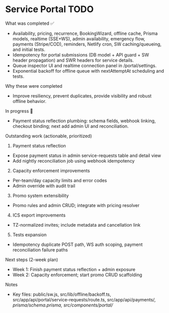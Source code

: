 # Service Portal TODO

What was completed ✅
- Availability, pricing, recurrence, BookingWizard, offline cache, Prisma models, realtime (SSE+WS), admin availability, emergency flow, payments (Stripe/COD), reminders, Netlify cron, SW caching/queueing, and initial tests.
- Idempotency for portal submissions (DB model + API guard + SW header propagation) and SWR headers for service details.
- Queue inspector UI and realtime connection panel in /portal/settings.
- Exponential backoff for offline queue with nextAttemptAt scheduling and tests.

Why these were completed
- Improve resiliency, prevent duplicates, provide visibility and robust offline behavior.

In progress 🔄
- Payment status reflection plumbing: schema fields, webhook linking, checkout binding; next add admin UI and reconciliation.

Outstanding work (actionable, prioritized)
1) Payment status reflection
- Expose payment status in admin service-requests table and detail view
- Add nightly reconciliation job using webhook idempotency

2) Capacity enforcement improvements
- Per-team/day capacity limits and error codes
- Admin override with audit trail

3) Promo system extensibility
- Promo rules and admin CRUD; integrate with pricing resolver

4) ICS export improvements
- TZ-normalized invites; include metadata and cancellation link

5) Tests expansion
- Idempotency duplicate POST path, WS auth scoping, payment reconciliation failure paths

Next steps (2-week plan)
- Week 1: Finish payment status reflection + admin exposure
- Week 2: Capacity enforcement; start promo CRUD scaffolding

Notes
- Key files: public/sw.js, src/lib/offline/backoff.ts, src/app/api/portal/service-requests/route.ts, src/app/api/payments/*, prisma/schema.prisma, src/components/portal/*
